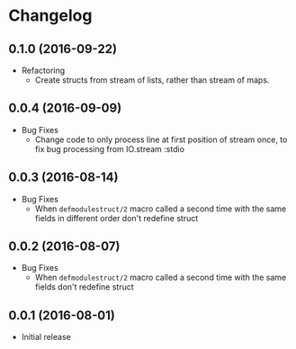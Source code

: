 # Changelog

## 0.1.0 (2016-09-22)

* Refactoring
  * Create structs from stream of lists, rather than stream of maps.

## 0.0.4 (2016-09-09)

* Bug Fixes
  * Change code to only process line at first position of stream once, to fix bug processing from IO.stream :stdio

## 0.0.3 (2016-08-14)

* Bug Fixes
  * When `defmodulestruct/2` macro called a second time with the same fields in different order don't redefine struct

## 0.0.2 (2016-08-07)

* Bug Fixes
  * When `defmodulestruct/2` macro called a second time with the same fields don't redefine struct

## 0.0.1 (2016-08-01)

* Initial release
